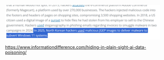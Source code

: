 ![](Pasted%20image%2020251021091921.png)


https://www.informationdifference.com/hiding-in-plain-sight-ai-data-poisoning/